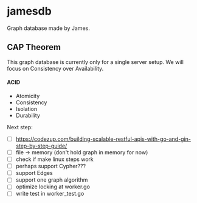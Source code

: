 # jamesdb

Graph database made by James.

## CAP Theorem
This graph database is currently only for a single server setup.
We will focus on Consistency over Availability.

#### ACID
- Atomicity
- Consistency
- Isolation
- Durability


Next step:
- [ ] https://codezup.com/building-scalable-restful-apis-with-go-and-gin-step-by-step-guide/
- [ ] file -> memory (don't hold graph in memory for now)
- [ ] check if make linux steps work
- [ ] perhaps support Cypher???
- [ ] support Edges
- [ ] support one graph algorithm
- [ ] optimize locking at worker.go
- [ ] write test in worker_test.go

